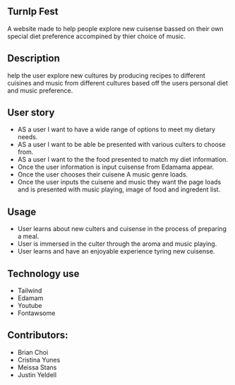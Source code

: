 ## TurnIp Fest
A website made to help people explore new cuisense bassed on their own special diet preference accompined by thier choice of music.
## Description
 help the user explore new cultures by producing recipes to different cuisines and music from different cultures based off the users personal diet and music preference.
## User story
- AS a user I want to have a wide range of options to meet my dietary needs.
- AS a user I want to be able be presented with various culters to choose from.
- AS a user I want to the the food presented to match my diet information.
- Once the user information is input cuisense from Edamama appear.
- Once the user chooses their cuisene A music genre loads.
- Once the user inputs the cuisene and music they want the page loads and is presented with music playing, image of food and ingredent list.

## Usage
- User learns about new culters and cuisense in the process of preparing a meal.
- User is immersed in the culter through the aroma and music playing.
- User learns and have an enjoyable experience tyring new cuisense.

## Technology use
- Tailwind
- Edamam
- Youtube
- Fontawsome

## Contributors:
- Brian Choi 
- Cristina Yunes 
- Meissa Stans
- Justin Yeldell



